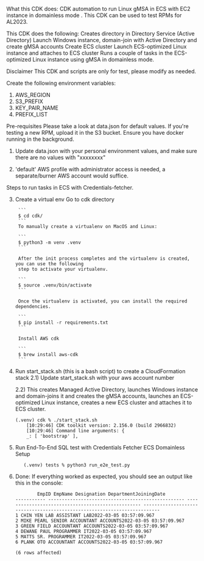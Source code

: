What this CDK does:
CDK automation to run Linux gMSA in ECS with EC2 instance in domainless mode . This CDK can be used to test RPMs for AL2023.

This CDK does the following:
Creates directory in Directory Service (Active Directory)
Launch Windows instance, domain-join with Active Directory and create gMSA accounts
Create ECS cluster
Launch ECS-optimized Linux instance and attaches to ECS cluster
Runs a couple of tasks in the ECS-optimized Linux instance using gMSA in domainless mode.

Disclaimer
This CDK and scripts are only for test, please modify as needed.

Create the following environment variables: 
1. AWS_REGION
2. S3_PREFIX
3. KEY_PAIR_NAME
4. PREFIX_LIST

Pre-requisites
Please take a look at data.json for default values.
If you're testing a new RPM, upload it in the S3 bucket.
Ensure you have docker running in the background.

1. Update data.json with your personal environment values, and make sure there are no values with "xxxxxxxx"

2) 'default' AWS profile with administrator access is needed, a separate/burner AWS account would suffice.

Steps to run tasks in ECS with Credentials-fetcher.

3) Create a virtual env
        Go to cdk directory

        ```
        $ cd cdk/
        ```
        To manually create a virtualenv on MacOS and Linux:

        ```
        $ python3 -m venv .venv
        ```

        After the init process completes and the virtualenv is created, you can use the following
        step to activate your virtualenv.

        ```
        $ source .venv/bin/activate
        ```

        Once the virtualenv is activated, you can install the required dependencies.

        ```
        $ pip install -r requirements.txt
        ```

        Install AWS cdk

        ```
        $ brew install aws-cdk
        ```

5) Run start_stack.sh (this is a bash script) to create a CloudFormation stack
   2.1) Update start_stack.sh with your aws account number

   2.2) This creates Managed Active Directory, launches Windows instance and domain-joins it and creates the gMSA accounts, launches an ECS-optimized Linux instance, creates a new ECS cluster and attaches it to ECS cluster.
    ```
    (.venv) cdk % ./start_stack.sh
        [10:29:46] CDK toolkit version: 2.156.0 (build 2966832)
        [10:29:46] Command line arguments: {
        _: [ 'bootstrap' ],
    ```
   
6) Run End-To-End SQL test with Credentials Fetcher ECS Domainless Setup
   ```aiignore
      (.venv) tests % python3 run_e2e_test.py
   ```
7) Done: If everything worked as expected, you should see an output like this in the console:
    ```
            EmpID EmpName Designation DepartmentJoiningDate
    ----------- -------------------------------------------------- -------------------------------------------------- -------------------------------------------------------------------------
    1 CHIN YEN LAB ASSISTANT LAB2022-03-05 03:57:09.967
    2 MIKE PEARL SENIOR ACCOUNTANT ACCOUNTS2022-03-05 03:57:09.967
    3 GREEN FIELD ACCOUNTANT ACCOUNTS2022-03-05 03:57:09.967
    4 DEWANE PAUL PROGRAMMER IT2022-03-05 03:57:09.967
    5 MATTS SR. PROGRAMMER IT2022-03-05 03:57:09.967
    6 PLANK OTO ACCOUNTANT ACCOUNTS2022-03-05 03:57:09.967

    (6 rows affected)
    ```



